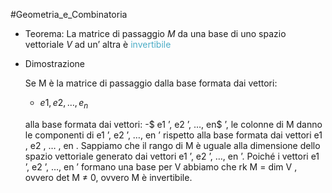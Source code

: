 #Geometria_e_Combinatoria 

- Teorema: 
  La matrice di passaggio $M$ da una base di uno spazio vettoriale $V$ ad un’ altra è <font color="#4bacc6">invertibile</font>

- Dimostrazione

  Se M è la matrice di passaggio dalla base formata dai vettori:
   - $e1 , e2 , … , e_{n}$ 
   
   alla base formata dai vettori:
  -$ e1 ’, e2 ’, …, en$ ’, le colonne di M danno le componenti di e1 ’, e2 ’, …, en ’ rispetto alla base formata dai vettori e1 , e2 , … , en . Sappiamo che il rango di M è uguale alla dimensione dello spazio vettoriale generato dai vettori e1 ’, e2 ’, …, en ’. Poiché i vettori e1 ’, e2 ’, …, en ’ formano una base per V abbiamo che rk M = dim V , ovvero det M ≠ 0, ovvero M è invertibile.